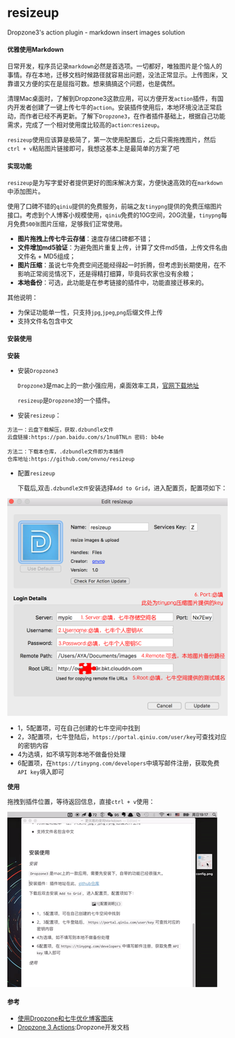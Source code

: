 # resizeup
Dropzone3's action plugin - markdown insert images solution



#### 优雅使用Markdown

日常开发，程序员记录`markdown`必然是首选项。一切都好，唯独图片是个恼人的事情。存在本地，迁移文档时候路径就容易出问题，没法正常显示。上传图床，又靠谱又方便的实在是屈指可数。想来搞搞这个问题，也是偶然。

清理Mac桌面时，了解到Dropzone3这款应用，可以方便开发`action`插件，有国内开发者创建了一键上传七牛的`action`。安装插件使用后，本地环境没法正常启动，而作者已经不再更新。了解下`Dropzone3`，在作者插件基础上，根据自己功能需求，完成了一个相对使用度比较高的`action`:`resizeup`。

`resizeup`使用应该算是极简了，第一次使用配置后，之后只需拖拽图片，然后`ctrl + v`粘贴图片链接即可，我想这基本上是最简单的方案了吧



#### 实现功能

`resizeup`是为写字爱好者提供更好的图床解决方案，方便快速高效的在`markdown`中添加图片。

使用了口碑不错的`qiniu`提供的免费服务，前端之友`tinypng`提供的免费压缩图片接口。考虑到个人博客小规模使用，`qiniu`免费的10G空间，20G流量，`tinypng`每月免费`500张`图片压缩，足够我们正常使用。

* **图片拖拽上传七牛云存储**：速度存储口碑都不错；
* **文件增加md5验证**：为避免图片重复上传，计算了文件md5值，上传文件名由 文件名 + MD5组成；
* **图片压缩**：虽说七牛免费空间还能经得起一时折腾，但考虑到长期使用，在不影响正常阅览情况下，还是得精打细算，毕竟码农家也没有余粮；
* **本地备份**：可选，此功能是在参考链接的插件中，功能直接迁移来的。

其他说明：

* 为保证功能单一性，只支持`jpg`,`jpeg`,`png`后缀文件上传
* 支持文件名包含中文




#### 安装使用

**安装**

* 安装`Dropzone3`

  `Dropzone3`是mac上的一款小强应用，桌面效率工具，[官网下载地址](https://aptonic.com/dropzone3/latest)

  `resizeup`是`Dropzone3`的一个插件。

* 安装`resizeup`：

```
方法一：云盘下载解压，获取.dzbundle文件
云盘链接:https://pan.baidu.com/s/1nu8TNLn 密码: bb4e

方法二：下载本仓库，.dzbundle文件即为本插件
仓库地址:https://github.com/onvno/resizeup
```

* 配置`resizeup`

  下载后,双击`.dzbundle文件`安装选择`Add to Grid`，进入配置页，配置项如下：

![配置说明](./config.png)

* 1，5配置项，可在自己创建的七牛空间中找到
* 2，3配置项，七牛登陆后，`https://portal.qiniu.com/user/key`可查找对应的密钥内容
* 4为选填，如不填写则本地不做备份处理
* 6配置项，在`https://tinypng.com/developers`中填写邮件注册，获取免费`API key`填入即可



**使用**

拖拽到插件位置，等待返回信息，直接`ctrl + v`使用：

![giphy](./giphy.gif)



#### 参考

* [使用Dropzone和七牛优化博客图床](http://yansu.org/2015/01/10/use-dropzone-and-qiniu-to-store-blog-images.html)
* [Dropzone 3 Actions](https://github.com/aptonic/dropzone3-actions/blob/master/README.md#dzalerttitle-message):Dropzone开发文档
